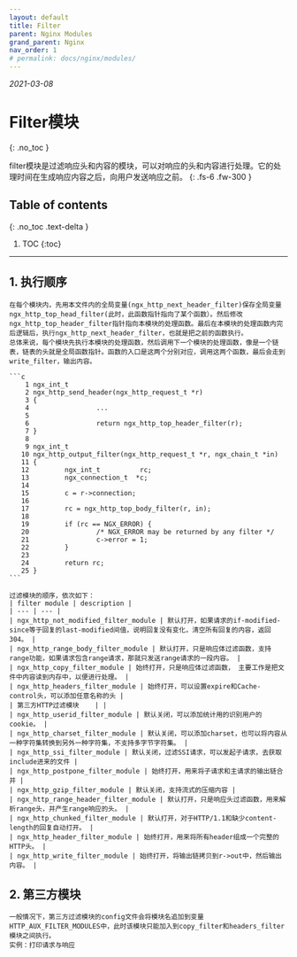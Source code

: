 ```yaml
---
layout: default
title: Filter
parent: Nginx Modules
grand_parent: Nginx
nav_order: 1
# permalink: docs/nginx/modules/
---
```


*2021-03-08*
# Filter模块
{: .no_toc }

filter模块是过滤响应头和内容的模块，可以对响应的头和内容进行处理。它的处理时间在生成响应内容之后，向用户发送响应之前。
{: .fs-6 .fw-300 }

## Table of contents
{: .no_toc .text-delta }

1. TOC
{:toc}

---

##  1. 执行顺序
	在每个模块内，先用本文件内的全局变量(ngx_http_next_header_filter)保存全局变量ngx_http_top_head_filter(此时，此函数指针指向了某个函数）。然后修改ngx_http_top_header_filter指针指向本模块的处理函数。最后在本模块的处理函数内完后逻辑后，执行ngx_http_next_header_filter，也就是把之前的函数执行。
	总体来说，每个模块先执行本模块的处理函数，然后调用下一个模块的处理函数，像是一个链表，链表的头就是全局函数指针。函数的入口是这两个分别对应，调用这两个函数，最后会走到write_filter，输出内容。
	   
    ```c
	    1 ngx_int_t
	    2 ngx_http_send_header(ngx_http_request_t *r)
	    3 {
	    4                 ...
	    5 
	    6                 return ngx_http_top_header_filter(r);
	    7 }
	    8 
	    9 ngx_int_t
	   10 ngx_http_output_filter(ngx_http_request_t *r, ngx_chain_t *in)
	   11 {
	   12         ngx_int_t          rc;
	   13         ngx_connection_t  *c;
	   14 
	   15         c = r->connection;
	   16 
	   17         rc = ngx_http_top_body_filter(r, in);
	   18 
	   19         if (rc == NGX_ERROR) {
	   20                 /* NGX_ERROR may be returned by any filter */
	   21                 c->error = 1;
	   22         }
	   23 
	   24         return rc;
	   25 }
    ```

	过滤模块的顺序，依次如下：
	| filter module | description |
    | --- | --- |
	| ngx_http_not_modified_filter_module | 默认打开，如果请求的if-modified-since等于回复的last-modified间值，说明回复没有变化，清空所有回复的内容，返回304。 |
	| ngx_http_range_body_filter_module | 默认打开，只是响应体过滤函数，支持range功能，如果请求包含range请求，那就只发送range请求的一段内容。 |
	| ngx_http_copy_filter_module | 始终打开，只是响应体过滤函数， 主要工作是把文件中内容读到内存中，以便进行处理。 |
	| ngx_http_headers_filter_module | 始终打开，可以设置expire和Cache-control头，可以添加任意名称的头 |
	| 第三方HTTP过滤模块	 | |
	| ngx_http_userid_filter_module | 默认关闭，可以添加统计用的识别用户的cookie。 |
	| ngx_http_charset_filter_module | 默认关闭，可以添加charset，也可以将内容从一种字符集转换到另外一种字符集，不支持多字节字符集。 |
	| ngx_http_ssi_filter_module | 默认关闭，过滤SSI请求，可以发起子请求，去获取include进来的文件 |
	| ngx_http_postpone_filter_module | 始终打开，用来将子请求和主请求的输出链合并 |
	| ngx_http_gzip_filter_module | 默认关闭，支持流式的压缩内容 |
	| ngx_http_range_header_filter_module | 默认打开，只是响应头过滤函数，用来解析range头，并产生range响应的头。 |
	| ngx_http_chunked_filter_module | 默认打开，对于HTTP/1.1和缺少content-length的回复自动打开。 |
	| ngx_http_header_filter_module | 始终打开，用来将所有header组成一个完整的HTTP头。 |
	| ngx_http_write_filter_module | 始终打开，将输出链拷贝到r->out中，然后输出内容。 |
	
##	2. 第三方模块
	一般情况下，第三方过滤模块的config文件会将模块名追加到变量HTTP_AUX_FILTER_MODULES中，此时该模块只能加入到copy_filter和headers_filter模块之间执行。
	实例：打印请求与响应